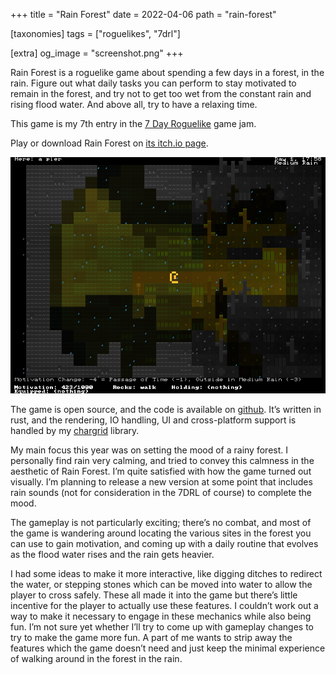 +++
title = "Rain Forest"
date = 2022-04-06
path = "rain-forest"

[taxonomies]
tags = ["roguelikes", "7drl"]

[extra]
og_image = "screenshot.png"
+++

Rain Forest is a roguelike game about spending a few days in a forest, in the
rain. Figure out what daily tasks you can perform to stay motivated to remain
in the forest, and try not to get too wet from the constant rain and rising
flood water. And above all, try to have a relaxing time.

This game is my 7th entry in the [7 Day Roguelike](https://itch.io/jam/7drl-challenge-2022) game jam.

Play or download Rain Forest on [its itch.io page](https://gridbugs.itch.io/rain-forest).

![screenshot.png](screenshot.png)

The game is open source, and the code is available on [github](https://github.com/gridbugs/rainforest). It’s written in
rust, and the rendering, IO handling, UI and cross-platform support is handled
by my [chargrid](https://github.com/gridbugs/chargrid) library.

My main focus this year was on setting the mood of a rainy forest. I personally
find rain very calming, and tried to convey this calmness in the aesthetic of
Rain Forest. I’m quite satisfied with how the game turned out visually. I’m
planning to release a new version at some point that includes rain sounds (not
for consideration in the 7DRL of course) to complete the mood.

The gameplay is not particularly exciting; there’s no combat, and most of the
game is wandering around locating the various sites in the forest you can use
to gain motivation, and coming up with a daily routine that evolves as the
flood water rises and the rain gets heavier.

I had some ideas to make it more interactive, like digging ditches to redirect
the water, or stepping stones which can be moved into water to allow the player
to cross safely. These all made it into the game but there’s little incentive
for the player to actually use these features. I couldn’t work out a way to
make it necessary to engage in these mechanics while also being fun. I’m
not sure yet whether I’ll try to come up with gameplay changes to try to
make the game more fun. A part of me wants to strip away the features which
the game doesn’t need and just keep the minimal experience of walking
around in the forest in the rain.
